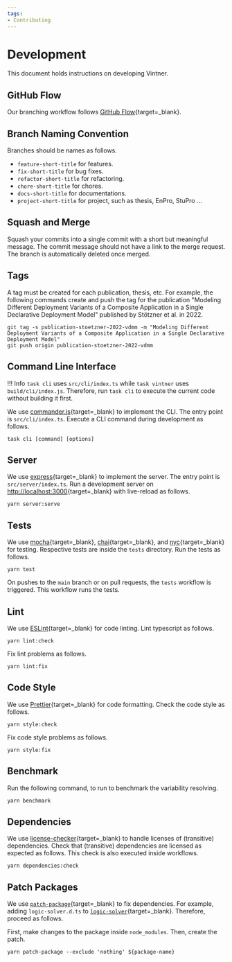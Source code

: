 ```yaml
---
tags:
- Contributing
---
```


# Development

This document holds instructions on developing Vintner.

## GitHub Flow

Our branching workflow follows [GitHub Flow](https://docs.github.com/de/get-started/quickstart/github-flow){target=_blank}.

## Branch Naming Convention

Branches should be names as follows.

- `feature-short-title` for features.
- `fix-short-title` for bug fixes.
- `refactor-short-title` for refactoring.
- `chore-short-title` for chores.
- `docs-short-title` for documentations.
- `project-short-title` for project, such as thesis, EnPro, StuPro ...

## Squash and Merge

Squash your commits into a single commit with a short but meaningful message.
The commit message should not have a link to the merge request.
The branch is automatically deleted once merged.

## Tags 

A tag must be created for each publication, thesis, etc.
For example, the following commands create and push the tag for the publication "Modeling Different Deployment Variants of a Composite Application in a Single Declarative Deployment Model" published by Stötzner et al. in 2022.

```shell linenums="1"
git tag -s publication-stoetzner-2022-vdmm -m "Modeling Different Deployment Variants of a Composite Application in a Single Declarative Deployment Model"
git push origin publication-stoetzner-2022-vdmm
```


## Command Line Interface

!!! Info
    `task cli` uses `src/cli/index.ts` while `task vintner` uses `build/cli/index.js`.
    Therefore, run `task cli` to execute the current code without building it first.

We use [commander.js](https://github.com/tj/commander.js){target=_blank} to implement the CLI.
The entry point is `src/cli/index.ts`.
Execute a CLI command during development as follows.

```shell linenums="1"
task cli [command] [options]
```

## Server

We use [express](https://github.com/expressjs/express){target=_blank} to implement the server.
The entry point is `src/server/index.ts`.
Run a development server on [http://localhost:3000](http://localhost:3000){target=_blank} with live-reload as follows.

```shell linenums="1"
yarn server:serve
```

## Tests

We use [mocha](https://mochajs.org){target=_blank}, [chai](https://www.chaijs.com){target=_blank}, and [nyc](https://istanbul.js.org){target=_blank} for testing.
Respective tests are inside the `tests` directory.
Run the tests as follows.

```shell linenums="1"
yarn test
```

On pushes to the `main` branch or on pull requests, the `tests` workflow is triggered. 
This workflow runs the tests.

## Lint

We use [ESLint](https://eslint.org){target=_blank} for code linting.
Lint typescript as follows.

```shell linenums="1"
yarn lint:check
```

Fix lint problems as follows.

```shell linenums="1"
yarn lint:fix
```

## Code Style

We use [Prettier](https://prettier.io){target=_blank} for code formatting.
Check the code style as follows.

```shell linenums="1"
yarn style:check
```

Fix code style problems as follows.

```shell linenums="1"
yarn style:fix
```

## Benchmark

Run the following command, to run to benchmark the variability resolving.

```shell linenums="1"
yarn benchmark
```

## Dependencies

We use [license-checker](https://github.com/davglass/license-checker){target=_blank} to handle licenses of (transitive) dependencies.
Check that (transitive) dependencies are licensed as expected as follows.
This check is also executed inside workflows.

```shell linenums="1"
yarn dependencies:check
```

## Patch Packages 

We use [`patch-package`](https://github.com/ds300/patch-package){target=_blank} to fix dependencies.
For example, adding `logic-solver.d.ts` to [`logic-solver`](https://github.com/meteor/logic-solver){target=_blank}.
Therefore, proceed as follows.

First, make changes to the package inside `node_modules`. 
Then, create the patch.

```shell linenums="1"
yarn patch-package --exclude 'nothing' ${package-name}
```
